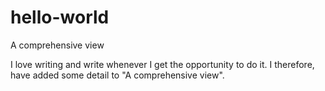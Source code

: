 # hello-world
A comprehensive view

I love writing and write whenever I get the opportunity to do it. I therefore, have added some detail to "A comprehensive view". 
